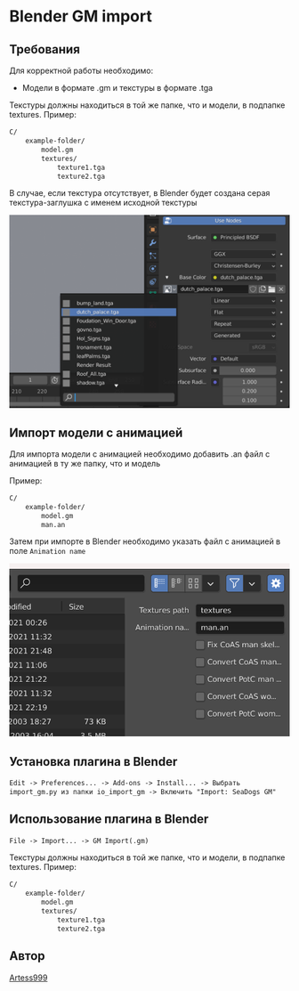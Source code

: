 # Blender GM import

## Требования

Для корректной работы необходимо:

- Модели в формате .gm и текстуры в формате .tga

Текстуры должны находиться в той же папке, что и модели, в подпапке textures.
Пример:
```
C/
    example-folder/
        model.gm
        textures/
            texture1.tga
            texture2.tga
```

В случае, если текстура отсутствует, в Blender будет создана серая текстура-заглушка с именем исходной текстуры

![placeholder.img](readme-img/placeholder.png)

## Импорт модели с анимацией

Для импорта модели с анимацией необходимо добавить .an файл с анимацией в ту же папку, что и модель

Пример:
```
C/
    example-folder/
        model.gm
        man.an
```

Затем при импорте в Blender необходимо указать файл с анимацией в поле `Animation name`

![animation-name.img](readme-img/animation-name.png)

## Установка плагина в Blender
```
Edit -> Preferences... -> Add-ons -> Install... -> Выбрать import_gm.py из папки io_import_gm -> Включить "Import: SeaDogs GM"
```

## Использование плагина в Blender
```
File -> Import... -> GM Import(.gm)
```

Текстуры должны находиться в той же папке, что и модели, в подпапке textures.
Пример:
```
C/
    example-folder/
        model.gm
        textures/
            texture1.tga
            texture2.tga
```

## Автор

[Artess999](https://github.com/Artess999)

